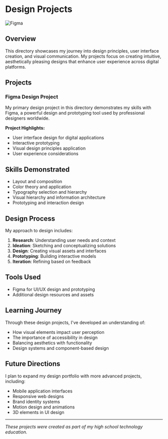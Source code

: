 # Design Projects

![Figma](https://img.shields.io/badge/Design-Figma-orange?logo=figma)

## Overview
This directory showcases my journey into design principles, user interface creation, and visual communication. My projects focus on creating intuitive, aesthetically pleasing designs that enhance user experience across digital platforms.

## Projects

### Figma Design Project
My primary design project in this directory demonstrates my skills with Figma, a powerful design and prototyping tool used by professional designers worldwide.

**Project Highlights:**
- User interface design for digital applications
- Interactive prototyping
- Visual design principles application
- User experience considerations

## Skills Demonstrated
- Layout and composition
- Color theory and application
- Typography selection and hierarchy
- Visual hierarchy and information architecture
- Prototyping and interaction design

## Design Process
My approach to design includes:
1. **Research**: Understanding user needs and context
2. **Ideation**: Sketching and conceptualizing solutions
3. **Design**: Creating visual assets and interfaces
4. **Prototyping**: Building interactive models
5. **Iteration**: Refining based on feedback

## Tools Used
- Figma for UI/UX design and prototyping
- Additional design resources and assets

## Learning Journey
Through these design projects, I've developed an understanding of:
- How visual elements impact user perception
- The importance of accessibility in design
- Balancing aesthetics with functionality
- Design systems and component-based design

## Future Directions
I plan to expand my design portfolio with more advanced projects, including:
- Mobile application interfaces
- Responsive web designs
- Brand identity systems
- Motion design and animations
- 3D elements in UI design

---

*These projects were created as part of my high school technology education.*